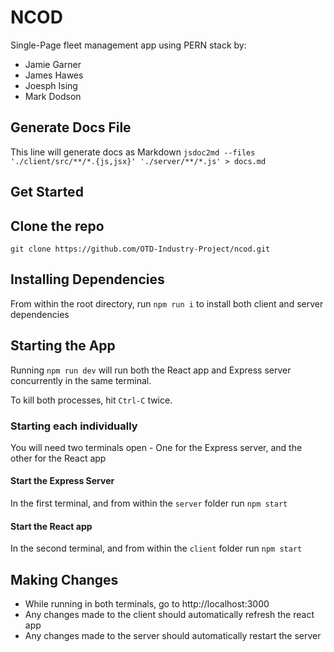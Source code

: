 # NCOD

Single-Page fleet management app using PERN stack by:

-   Jamie Garner
-   James Hawes
-   Joesph Ising
-   Mark Dodson

## Generate Docs File

This line will generate docs as Markdown `jsdoc2md --files './client/src/**/*.{js,jsx}' './server/**/*.js' > docs.md`

## Get Started

## Clone the repo

`git clone https://github.com/OTD-Industry-Project/ncod.git`

## Installing Dependencies

From within the root directory, run `npm run i` to install both client and server dependencies

## Starting the App

Running `npm run dev` will run both the React app and Express server concurrently in the same terminal.

To kill both processes, hit `Ctrl-C` twice.

### Starting each individually

You will need two terminals open - One for the Express server, and the other for the React app

#### Start the Express Server

In the first terminal, and from within the `server` folder run `npm start`

#### Start the React app

In the second terminal, and from within the `client` folder run `npm start`

## Making Changes

-   While running in both terminals, go to http://localhost:3000
-   Any changes made to the client should automatically refresh the react app
-   Any changes made to the server should automatically restart the server
